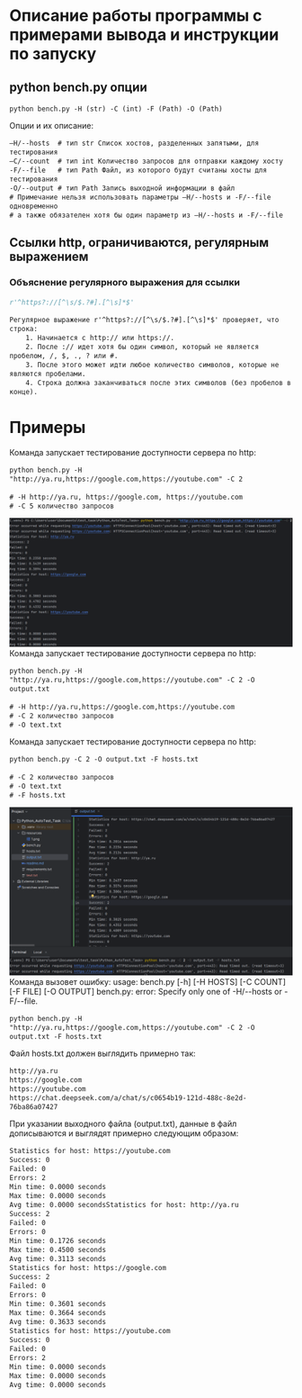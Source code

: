 # Описание работы программы с примерами вывода и инструкции по запуску

## python bench.py опции
```commandline
python bench.py -H (str) -C (int) -F (Path) -O (Path)
```
Опции и их описание:
```commandline
–H/--hosts  # тип str Список хостов, разделенных запятыми, для тестирования
–C/--count  # тип int Количество запросов для отправки каждому хосту
-F/--file   # тип Path Файл, из которого будут считаны хосты для тестирования
-O/--output # тип Path Запись выходной информации в файл
# Примечание нельзя использовать параметры –H/--hosts и -F/--file одновременно
# а также обязателен хотя бы один параметр из –H/--hosts и -F/--file
```


## Ссылки http, ограничиваются, регулярным выражением 
### Объяснение регулярного выражения для ссылки
```python
r'^https?://[^\s/$.?#].[^\s]*$'
```
```
Регулярное выражение r'^https?://[^\s/$.?#].[^\s]*$' проверяет, что строка:
    1. Начинается с http:// или https://.
    2. После :// идет хотя бы один символ, который не является пробелом, /, $, ., ? или #.
    3. После этого может идти любое количество символов, которые не являются пробелами.
    4. Строка должна заканчиваться после этих символов (без пробелов в конце).
```

# Примеры

Команда запускает тестирование доступности сервера по http:


```commandline
python bench.py -H "http://ya.ru,https://google.com,https://youtube.com" -C 2

# -H http://ya.ru, https://google.com, https://youtube.com
# -C 5 количество запросов
```
![python bench.py -H "http://ya.ru,https://google.com,https://youtube.com" -C 2](resources/1.png)
Команда запускает тестирование доступности сервера по http:

```commandline
python bench.py -H "http://ya.ru,https://google.com,https://youtube.com" -C 2 -O output.txt

# -H http://ya.ru,https://google.com,https://youtube.com
# -C 2 количество запросов
# -O text.txt
```
Команда запускает тестирование доступности сервера по http:

```commandline
python bench.py -C 2 -O output.txt -F hosts.txt

# -C 2 количество запросов
# -O text.txt
# -F hosts.txt
```
![python bench.py -C 2 -O output.txt -F hosts.txt](resources/2.png)
Команда вызовет ошибку:
usage: bench.py [-h] [-H HOSTS] [-C COUNT] [-F FILE] [-O OUTPUT]
bench.py: error: Specify only one of -H/--hosts or -F/--file.

```commandline
python bench.py -H "http://ya.ru,https://google.com,https://youtube.com" -C 2 -O output.txt -F hosts.txt
```

Файл hosts.txt должен выглядить примерно так:
```commandline
http://ya.ru
https://google.com
https://youtube.com
https://chat.deepseek.com/a/chat/s/c0654b19-121d-488c-8e2d-76ba86a07427
```



При указании выходного файла (output.txt), данные в файл дописываются и выглядят примерно следующим образом:
```
Statistics for host: https://youtube.com
Success: 0
Failed: 0
Errors: 2
Min time: 0.0000 seconds
Max time: 0.0000 seconds
Avg time: 0.0000 secondsStatistics for host: http://ya.ru
Success: 2
Failed: 0
Errors: 0
Min time: 0.1726 seconds
Max time: 0.4500 seconds
Avg time: 0.3113 seconds
Statistics for host: https://google.com
Success: 2
Failed: 0
Errors: 0
Min time: 0.3601 seconds
Max time: 0.3664 seconds
Avg time: 0.3633 seconds
Statistics for host: https://youtube.com
Success: 0
Failed: 0
Errors: 2
Min time: 0.0000 seconds
Max time: 0.0000 seconds
Avg time: 0.0000 seconds
```